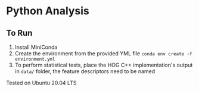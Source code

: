 # Python Analysis
## To Run
1. Install MiniConda
2. Create the environment from the provided YML file ``` conda env create -f environment.yml ```
3. To perform statistical tests, place the HOG C++ implementation's output in `data/` folder, the feature descriptors need to be named

Tested on Ubuntu 20.04 LTS
